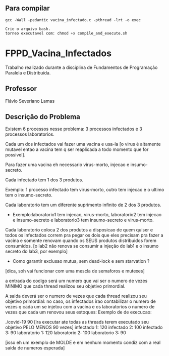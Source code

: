 ## Para compilar
```
gcc -Wall -pedantic vacina_infectado.c -pthread -lrt -o exec
```

```
Crie o arquivo bash.
torneo executavel com: chmod +x compile_and_execute.sh
```

# FPPD_Vacina_Infectados
Trabalho realizado durante a disciplina de Fundamentos de Programação Paralela e Distribuída.

## Professor
Flávio Severiano Lamas


## Descrição do Problema
Existem 6 processos nesse problema: 3 processos infectados e 3 processos laboratorios.

Cada um dos infectados vai fazer uma vacina e usa-la [o virus é altamente mutavel entao a vacina tem q ser reaplicada a todo momento que for possivel].

Para fazer uma vacina eh necessario virus-morto, injecao e insumo-secreto.

Cada infectado tem 1 dos 3 produtos.

Exemplo: 1 processo infectado tem virus-morto, outro tem injecao e o ultimo tem o insumo-secreto.

Cada laboratorio tem um diferente suprimento infinito de 2 dos 3 produtos.
* Exemplo:laboratorio1 tem injecao, virus-morto, laboratorio2 tem injecao e insumo-secreto e laboratorio3 tem insumo-secreto e virus-morto.

Cada laboratorio coloca 2 dos produtos a disposicao de quem quiser e todos os infectados correm pra pegar os dois que eles precisam pra fazer a vacina e somente renovam quando os SEUS produtos distribuidos forem consumidos. [o lab2 não renova se consumir a injeção do lab1 e o insumo secreto do lab3, por exemplo]


* Como garantir exclusao mutua, sem dead-lock e sem starvation ?

[dica, soh vai funcionar com uma mescla de semaforos e mutexes]

a entrada do codigo será um numero que vai ser o numero de vezes MINIMO que cada thread realizou seu objetivo primordial.

A saida deverá ser o numero de vezes que cada thread realizou seu objetivo primordial:
no caso, os infectados irao contabilizar o numero de vezes q cada um se injetou com a vacina e os laboratorios o numero de vezes que cada um renovou seus estoques:
Exemplo de de execucao:

./covid-19 90  [ira executar ate todas as threads terem executado seu objetivo PELO MENOS 90 vezes]
infectado 1: 120
infectado 2: 100
infectado 3: 90
laboratorio 1: 120
laboratorio 2: 100
laboratorio 3: 90

[isso eh um exemplo de MOLDE e em nenhum momento condiz com a real saida de numeros esperada]